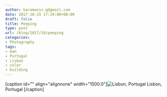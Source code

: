 ```yaml
---
author: karamanis.g@gmail.com
date: 2017-10-25 17:29:00+00:00
draft: false
title: Peeping
type: post
url: /blog/2017/10/peeping
categories:
- Photography
tags:
- man
- Portugal
- Lisbon
- color
- building
---
```


[caption id="" align="alignnone" width="1500.0"]![ Lisbon, Portugal ](/images/2017-10-25-201710peeping/2.+20140520-R0002824.jpg)
 Lisbon, Portugal [/caption]
